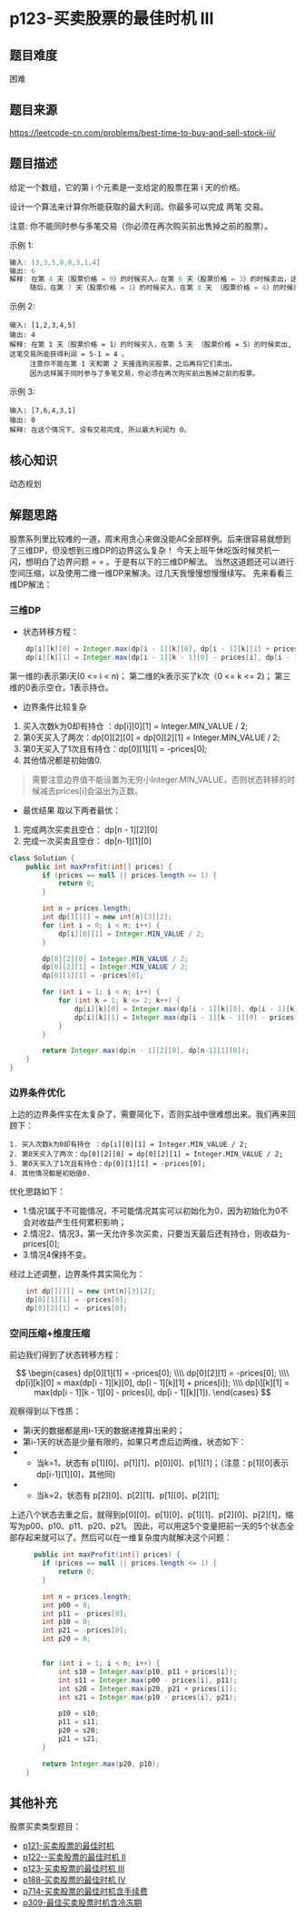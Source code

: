 # p123-买卖股票的最佳时机 III
## 题目难度
困难
## 题目来源
https://leetcode-cn.com/problems/best-time-to-buy-and-sell-stock-iii/
## 题目描述

给定一个数组，它的第 i 个元素是一支给定的股票在第 i 天的价格。

设计一个算法来计算你所能获取的最大利润。你最多可以完成 两笔 交易。

注意: 你不能同时参与多笔交易（你必须在再次购买前出售掉之前的股票）。

示例 1:
```java
输入: [3,3,5,0,0,3,1,4]
输出: 6
解释: 在第 4 天（股票价格 = 0）的时候买入，在第 6 天（股票价格 = 3）的时候卖出，这笔交易所能获得利润 = 3-0 = 3 。
     随后，在第 7 天（股票价格 = 1）的时候买入，在第 8 天 （股票价格 = 4）的时候卖出，这笔交易所能获得利润 = 4-1 = 3 。
```

示例 2:

```
输入: [1,2,3,4,5]
输出: 4
解释: 在第 1 天（股票价格 = 1）的时候买入，在第 5 天 （股票价格 = 5）的时候卖出, 这笔交易所能获得利润 = 5-1 = 4 。   
     注意你不能在第 1 天和第 2 天接连购买股票，之后再将它们卖出。   
     因为这样属于同时参与了多笔交易，你必须在再次购买前出售掉之前的股票。
```

示例 3:
```
输入: [7,6,4,3,1] 
输出: 0 
解释: 在这个情况下, 没有交易完成, 所以最大利润为 0。
```

## 核心知识

动态规划

## 解题思路
股票系列里比较难的一道，周末用贪心来做没能AC全部样例。后来很容易就想到了三维DP，但没想到三维DP的边界这么复杂！
今天上班午休吃饭时候灵机一闪，想明白了边界问题 = = 。于是有以下的三维DP解法。
当然这道题还可以进行空间压缩，以及使用二维一维DP来解决。过几天我慢慢想慢慢续写。
先来看看三维DP解法：
### 三维DP
- 状态转移方程：
```java
    dp[i][k][0] = Integer.max(dp[i - 1][k][0], dp[i - 1][k][1] + prices[i]);
    dp[i][k][1] = Integer.max(dp[i - 1][k - 1][0] - prices[i], dp[i - 1][k][1]);
```
第一维的i表示第i天(0 <= i < n)；
第二维的k表示买了k次（0 <= k <= 2)；
第三维的0表示空仓，1表示持仓。

- 边界条件比较复杂
1. 买入次数k为0却有持仓 ：dp[i][0][1] = Integer.MIN_VALUE / 2;
2. 第0天买入了两次：dp[0][2][0] = dp[0][2][1] = Integer.MIN_VALUE / 2;
3. 第0天买入了1次且有持仓：dp[0][1][1] = -prices[0];
4. 其他情况都是初始值0.

> 需要注意边界值不能设置为无穷小Integer.MIN_VALUE，否则状态转移的时候减去prices[i]会溢出为正数。

- 最优结果
取以下两者最优：
1. 完成两次买卖且空仓： dp[n - 1][2][0]
2. 完成一次买卖且空仓： dp[n-1][1][0]

```java
class Solution {
    public int maxProfit(int[] prices) {
        if (prices == null || prices.length <= 1) {
            return 0;
        }

        int n = prices.length;
        int dp[][][] = new int[n][3][2];
        for (int i = 0; i < n; i++) {
            dp[i][0][1] = Integer.MIN_VALUE / 2;
        }

        dp[0][2][0] = Integer.MIN_VALUE / 2;
        dp[0][2][1] = Integer.MIN_VALUE / 2;
        dp[0][1][1] = -prices[0];

        for (int i = 1; i < n; i++) {
            for (int k = 1; k <= 2; k++) {
                dp[i][k][0] = Integer.max(dp[i - 1][k][0], dp[i - 1][k][1] + prices[i]);
                dp[i][k][1] = Integer.max(dp[i - 1][k - 1][0] - prices[i], dp[i - 1][k][1]);
            }
        }

        return Integer.max(dp[n - 1][2][0], dp[n-1][1][0]);
    }
}
```
### 边界条件优化
上边的边界条件实在太复杂了，需要简化下，否则实战中很难想出来。我们再来回顾下：
```text
1. 买入次数k为0却有持仓 ：dp[i][0][1] = Integer.MIN_VALUE / 2;
2. 第0天买入了两次：dp[0][2][0] = dp[0][2][1] = Integer.MIN_VALUE / 2;
3. 第0天买入了1次且有持仓：dp[0][1][1] = -prices[0];
4. 其他情况都是初始值0.
```
优化思路如下：
- 1.情况1属于不可能情况，不可能情况其实可以初始化为0，因为初始化为0不会对收益产生任何累积影响；
- 2.情况2、情况3，第一天允许多次买卖，只要当天最后还有持仓，则收益为-prices[0];
- 3.情况4保持不变。

经过上述调整，边界条件其实简化为：

```java
    int dp[][][] = new int[n][3][2];
    dp[0][1][1] = -prices[0];
    dp[0][2][1] = -prices[0];
```

### 空间压缩+维度压缩

前边我们得到了状态转移方程：

$$
\begin{cases}
dp[0][1][1] = -prices[0]; \\\\
dp[0][2][1] = -prices[0];  \\\\
dp[i][k][0] = max(dp[i - 1][k][0], dp[i - 1][k][1] + prices[i]); \\\\
dp[i][k][1] = max(dp[i - 1][k - 1][0] - prices[i], dp[i - 1][k][1]).
\end{cases}
$$

观察得到以下性质：
- 第i天的数据都是用i-1天的数据递推算出来的；
- 第i-1天的状态是少量有限的，如果只考虑后边两维，状态如下：
- - 当k=1，状态有 p[1][0]、p[1][1]、p[0][0]、p[1][1]；（注意：p[1][0]表示dp[i-1][1][0]，其他同)
- - 当k=2，状态有 p[2][0]、p[2][1]、p[1][0]、p[2][1];


上述八个状态去重之后，就得到p[0][0]、p[1][0]、p[1][1]、p[2][0]、p[2][1]，缩写为p00、p10、p11、p20、p21。
因此，可以用这5个变量把前一天的5个状态全部存起来就可以了。然后可以在一维复杂度内就解决这个问题：

```java
      public int maxProfit(int[] prices) {
        if (prices == null || prices.length <= 1) {
            return 0;
        }

        int n = prices.length;
        int p00 = 0;
        int p11 = -prices[0];
        int p10 = 0;
        int p21 = -prices[0];
        int p20 = 0;


        for (int i = 1; i < n; i++) {
            int s10 = Integer.max(p10, p11 + prices[i]);
            int s11 = Integer.max(p00 - prices[i], p11);
            int s20 = Integer.max(p20, p21 + prices[i]);
            int s21 = Integer.max(p10 - prices[i], p21);

            p10 = s10;
            p11 = s11;
            p20 = s20;
            p21 = s21;
        }

        return Integer.max(p20, p10);
    }

```

## 其他补充
股票买卖类型题目：
- [p121-买卖股票的最佳时机](../problem/p121-best-time-to-buy-and-sell-stock.md)
- [p122--买卖股票的最佳时机 II](../problem/p122-best-time-to-buy-and-sell-stock-ii.md)
- [p123-买卖股票的最佳时机 III](../problem/p123-best-time-to-buy-and-sell-stock-iii.md)
- [p188-买卖股票的最佳时机 IV](../problem/p188-best-time-to-buy-and-sell-stock-iv.md)
- [p714-买卖股票的最佳时机含手续费](../problem/p714-best-time-to-buy-and-sell-stock-with-transaction-fee.md)
- [p309-最佳买卖股票时机含冷冻期](../problem/p309_best-time-to-buy-and-sell-stock-with-cooldown.md)
